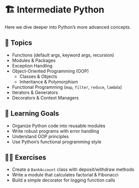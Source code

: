 # 🏗️ Intermediate Python

Here we dive deeper into Python’s more advanced concepts.  

## 📌 Topics
- Functions (default args, keyword args, recursion)
- Modules & Packages
- Exception Handling
- Object-Oriented Programming (OOP)
  - Classes & Objects
  - Inheritance & Polymorphism
- Functional Programming (`map`, `filter`, `reduce`, `lambda`)
- Iterators & Generators
- Decorators & Context Managers

## 🎯 Learning Goals
- Organize Python code into reusable modules
- Write robust programs with error handling
- Understand OOP principles
- Use Python’s functional programming style

## 🧑‍💻 Exercises
- Create a `BankAccount` class with deposit/withdraw methods
- Write a module that calculates factorial & Fibonacci
- Build a simple decorator for logging function calls
